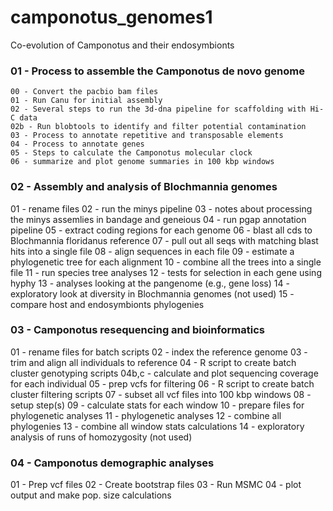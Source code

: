 # camponotus_genomes1
Co-evolution of Camponotus and their endosymbionts

### 01 - Process to assemble the Camponotus de novo genome
    00 - Convert the pacbio bam files
    01 - Run Canu for initial assembly
    02 - Several steps to run the 3d-dna pipeline for scaffolding with Hi-C data
    02b - Run blobtools to identify and filter potential contamination
    03 - Process to annotate repetitive and transposable elements
    04 - Process to annotate genes
    05 - Steps to calculate the Camponotus molecular clock
    06 - summarize and plot genome summaries in 100 kbp windows

### 02 - Assembly and analysis of Blochmannia genomes
  01 - rename files
  02 - run the minys pipeline
  03 - notes about processing the minys assemlies in bandage and geneious
  04 - run pgap annotation pipeline
  05 - extract coding regions for each genome
  06 - blast all cds to Blochmannia floridanus reference
  07 - pull out all seqs with matching blast hits into a single file
  08 - align sequences in each file
  09 - estimate a phylogenetic tree for each alignment
  10 - combine all the trees into a single file
  11 - run species tree analyses
  12 - tests for selection in each gene using hyphy
  13 - analyses looking at the pangenome (e.g., gene loss)
  14 - exploratory look at diversity in Blochmannia genomes (not used)
  15 - compare host and endosymbionts phylogenies

### 03 - Camponotus resequencing and bioinformatics
  01 - rename files for batch scripts
  02 - index the reference genome
  03 - trim and align all individuals to reference
  04 - R script to create batch cluster genotyping scripts
  04b,c - calculate and plot sequencing coverage for each individual
  05 - prep vcfs for filtering
  06 - R script to create batch cluster filtering scripts
  07 - subset all vcf files into 100 kbp windows
  08 - setup step(s)
  09 - calculate stats for each window
  10 - prepare files for phylogenetic analyses
  11 - phylogenetic analyses
  12 - combine all phylogenies
  13 - combine all window stats calculations
  14 - exploratory analysis of runs of homozygosity (not used)
  
### 04 - Camponotus demographic analyses
  01 - Prep vcf files
  02 - Create bootstrap files
  03 - Run MSMC
  04 - plot output and make pop. size calculations
